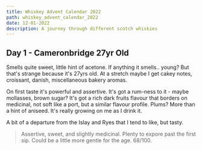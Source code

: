 ```yaml
---
title: Whiskey Advent Calendar 2022
path: whiskey_advent_calendar_2022
date: 12-01-2022
description: A journey through different scotch whiskies
---
```


## Day 1 - Cameronbridge 27yr Old

Smells quite sweet, little hint of acetone. If anything it smells.. young? But that's strange because it's 27yrs old. At a stretch maybe I get cakey notes, croissant, danish, miscellaneous bakery aromas.

On first taste it's powerful and assertive. It's got a rum-ness to it - maybe mollasses, brown sugar? It's got a rich dark fruits flavour that borders on medicinal, not soft like a port, but a similar flavour profile. Plums? More than a hint of aniseed. It's really growing on me as I drink it.

A bit of a departure from the Islay and Ryes that I tend to like, but tasty. 

> Assertive, sweet, and slightly medicinal. Plenty to expore past the first sip. Could be a little more gentle for the age. 68/100.
